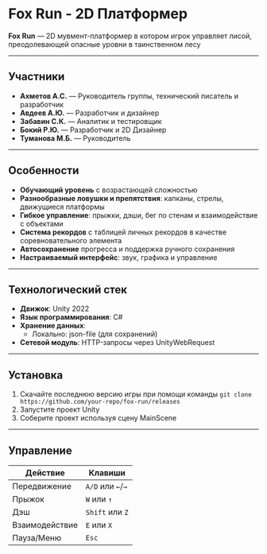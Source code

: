 # Fox Run - 2D Платформер

**Fox Run** —  2D мувмент-платформер в котором игрок управляет лисой, преодолевающей опасные уровни в таинственном лесу

---

## Участники
- **Ахметов А.С.** — Руководитель группы, технический писатель и разработчик
- **Авдеев А.Ю.** — Разработчик и дизайнер
- **Забавин С.К.** — Аналитик и тестировщик
- **Бокий Р.Ю.** — Разработчик и 2D Дизайнер
- **Туманова М.Б.** — Руководитель

---

## Особенности
- **Обучающий уровень** с возрастающей сложностью
- **Разнообразные ловушки и препятствия**: капканы, стрелы, движущиеся платформы
- **Гибкое управление**: прыжки, дэши, бег по стенам и взаимодействие с объектами
- **Система рекордов** с таблицей личных рекордов в качестве соревновательного элемента
- **Автосохранение** прогресса и поддержка ручного сохранения
- **Настраиваемый интерфейс**: звук, графика и управление

---

## Технологический стек
- **Движок**: Unity 2022
- **Язык программирования**: C#
- **Хранение данных**: 
  - Локально: json-file (для сохранений)
- **Сетевой модуль**: HTTP-запросы через UnityWebRequest

---

## Установка
1. Скачайте последнюю версию игры при помощи команды ```git clone https://github.com/your-repo/fox-run/releases```
2. Запустите проект Unity
3. Соберите проект используя сцену MainScene
---

## Управление
| Действие          | Клавиши               |
|-------------------|-----------------------|
| Передвижение      | `A/D` или `←`/`→`     |
| Прыжок            | `W` или `↑`           |
| Дэш               | `Shift` или `Z`        |
| Взаимодействие    | `E` или `X`            |
| Пауза/Меню        | `Esc`                  |



